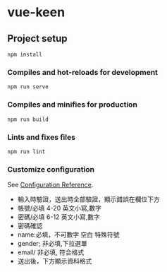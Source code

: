 # vue-keen

## Project setup
```
npm install
```

### Compiles and hot-reloads for development
```
npm run serve
```

### Compiles and minifies for production
```
npm run build
```

### Lints and fixes files
```
npm run lint
```

### Customize configuration
See [Configuration Reference](https://cli.vuejs.org/config/).


- 輸入時驗證，送出時全部驗證，顯示錯誤在欄位下方
- 帳號/必填 4-20 英文小寫,數字
- 密碼/必填 6-12 英文小寫,數字
- 密碼確認
- name:必填，不可數字 空白 特殊符號
- gender; 非必填,下拉選單
- email/ 非必填, 符合格式
- 送出後，下方顯示資料格式